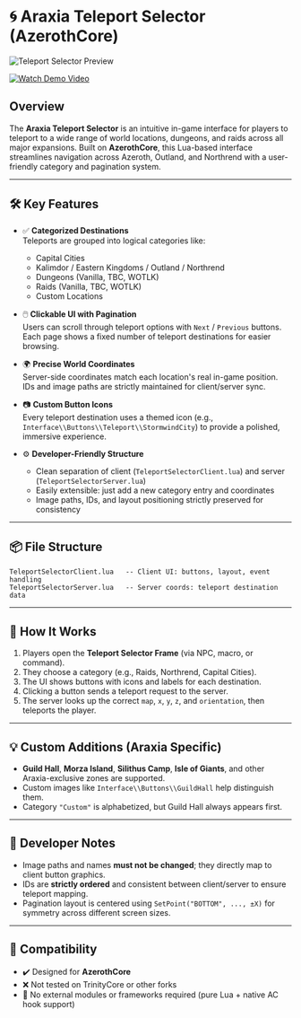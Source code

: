 # 🌀 Araxia Teleport Selector (AzerothCore)

![Teleport Selector Preview](./Teleporter.gif)

[![Watch Demo Video](https://img.youtube.com/vi/OORbuCK2LDU/hqdefault.jpg)](https://youtu.be/OORbuCK2LDU)

## Overview

The **Araxia Teleport Selector** is an intuitive in-game interface for players to teleport to a wide range of world locations, dungeons, and raids across all major expansions. Built on **AzerothCore**, this Lua-based interface streamlines navigation across Azeroth, Outland, and Northrend with a user-friendly category and pagination system.

---

## 🛠️ Key Features

- ✅ **Categorized Destinations**  
  Teleports are grouped into logical categories like:
  - Capital Cities
  - Kalimdor / Eastern Kingdoms / Outland / Northrend
  - Dungeons (Vanilla, TBC, WOTLK)
  - Raids (Vanilla, TBC, WOTLK)
  - Custom Locations

- 🖱️ **Clickable UI with Pagination**  
  Users can scroll through teleport options with `Next` / `Previous` buttons. Each page shows a fixed number of teleport destinations for easier browsing.

- 🌍 **Precise World Coordinates**  
  Server-side coordinates match each location's real in-game position. IDs and image paths are strictly maintained for client/server sync.

- 📷 **Custom Button Icons**  
  Every teleport destination uses a themed icon (e.g., `Interface\\Buttons\\Teleport\\StormwindCity`) to provide a polished, immersive experience.

- ⚙️ **Developer-Friendly Structure**  
  - Clean separation of client (`TeleportSelectorClient.lua`) and server (`TeleportSelectorServer.lua`)
  - Easily extensible: just add a new category entry and coordinates
  - Image paths, IDs, and layout positioning strictly preserved for consistency

---

## 📦 File Structure

```
TeleportSelectorClient.lua   -- Client UI: buttons, layout, event handling
TeleportSelectorServer.lua   -- Server coords: teleport destination data
```

---

## 📌 How It Works

1. Players open the **Teleport Selector Frame** (via NPC, macro, or command).
2. They choose a category (e.g., Raids, Northrend, Capital Cities).
3. The UI shows buttons with icons and labels for each destination.
4. Clicking a button sends a teleport request to the server.
5. The server looks up the correct `map`, `x`, `y`, `z`, and `orientation`, then teleports the player.

---

## 💡 Custom Additions (Araxia Specific)

- **Guild Hall**, **Morza Island**, **Silithus Camp**, **Isle of Giants**, and other Araxia-exclusive zones are supported.
- Custom images like `Interface\\Buttons\\GuildHall` help distinguish them.
- Category `"Custom"` is alphabetized, but Guild Hall always appears first.

---

## 🔧 Developer Notes

- Image paths and names **must not be changed**; they directly map to client button graphics.
- IDs are **strictly ordered** and consistent between client/server to ensure teleport mapping.
- Pagination layout is centered using `SetPoint("BOTTOM", ..., ±X)` for symmetry across different screen sizes.

---

## 🧪 Compatibility

- ✔️ Designed for **AzerothCore**
- ❌ Not tested on TrinityCore or other forks
- 🧩 No external modules or frameworks required (pure Lua + native AC hook support)
